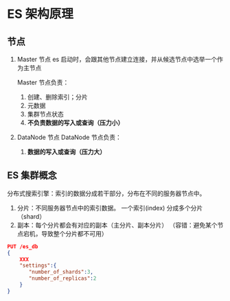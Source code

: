 # ES 架构原理

## 节点

1. Master 节点
   es 启动时，会跟其他节点建立连接，并从候选节点中选举一个作为主节点

   Master 节点负责：

   1. 创建、删除索引；分片
   2. 元数据
   3. 集群节点状态
   4. **不负责数据的写入或查询（压力小）**

2. DataNode 节点
   DataNode 节点负责：

   1. **数据的写入或查询（压力大）**



## ES 集群概念

分布式搜索引擎：索引的数据分成若干部分，分布在不同的服务器节点中。

1. 分片：不同服务器节点中的索引数据。
   一个索引(index) 分成多个分片（shard）
2. 副本：每个分片都会有对应的副本（主分片、副本分片）
   （容错：避免某个节点宕机，导致整个分片都不可用）

```json
PUT /es_db
{
    XXX
    "settings":{
       "number_of_shards":3,
       "number_of_replicas":2
    }
}
```

